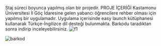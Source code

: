Staj süreci boyunca yapılmış olan bir projedir.
PROJE İÇERİĞİ
Kastamonu Üniversitesi İl Göç İdaresine gelen yabancı öğrencilere rehber olması için yapılmış bir uygulamadır.
Uygulama içerisinde easy launch kütüphanesi kullanarak Türkçe-İngilizce dil desteği bulunmakta.
Barkodu taradıktan sonra indirip inceleyebilirsiniz.
![f1](https://github.com/user-attachments/assets/52dab533-d6a1-46e3-823b-53ba2756e828)

![barkod](https://github.com/user-attachments/assets/c1cef7b4-510b-4be3-a05b-5272f9a10704)
